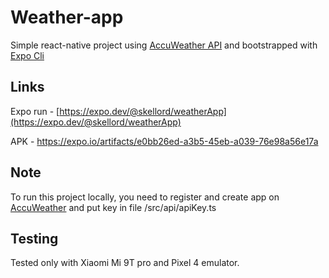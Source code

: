 # Weather-app
Simple react-native project using [AccuWeather API](https://developer.accuweather.com/) and bootstrapped with [Expo Cli](https://docs.expo.dev/)

## Links
Expo run - [https://expo.dev/@skellord/weatherApp](https://expo.dev/@skellord/weatherApp)


APK - https://expo.io/artifacts/e0bb26ed-a3b5-45eb-a039-76e98a56e17a

## Note
To run this project locally, you need to register and create app on [AccuWeather](https://developer.accuweather.com/getting-started) and put key in file /src/api/apiKey.ts

## Testing
Tested only with Xiaomi Mi 9T pro and Pixel 4 emulator.
